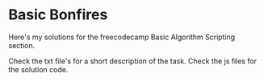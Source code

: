 # Basic Bonfires
Here's my solutions for the freecodecamp Basic Algorithm Scripting section.

Check the txt file's for a short description of the task. Check the js files for the solution code. 


